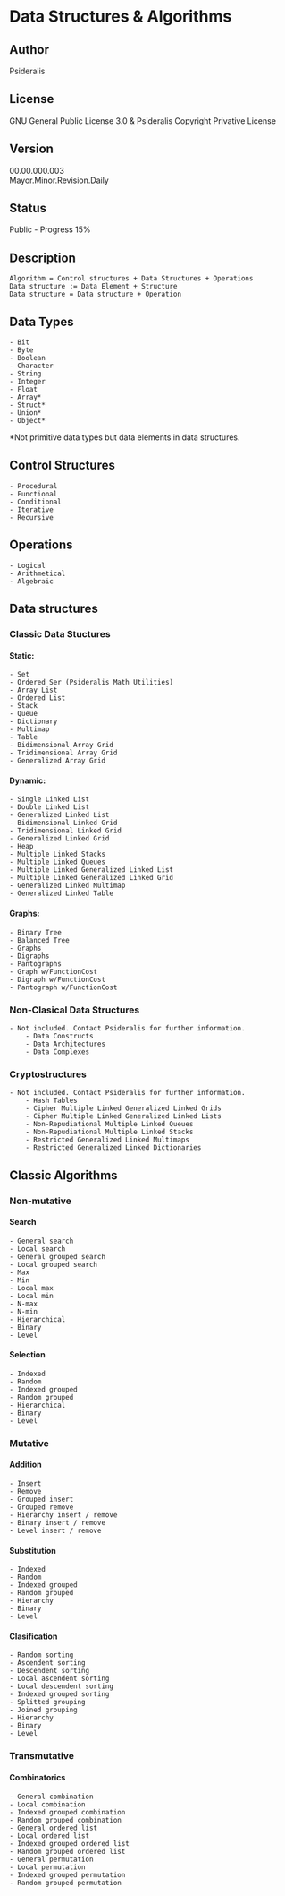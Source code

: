 # Data Structures & Algorithms
## Author
Psideralis
## License
GNU General Public License 3.0 & Psideralis Copyright Privative License
## Version
00.00.000.003 </br>
Mayor.Minor.Revision.Daily
## Status
Public - Progress 15%
## Description
	Algorithm = Control structures + Data Structures + Operations
	Data structure := Data Element + Structure
	Data structure = Data structure + Operation 

## Data Types
	- Bit
	- Byte
	- Boolean
	- Character
	- String
	- Integer
	- Float
	- Array*
	- Struct*
	- Union*
	- Object*
*Not primitive data types but data elements in data structures.

## Control Structures
	- Procedural 
	- Functional
	- Conditional
	- Iterative 
	- Recursive

## Operations
	- Logical
	- Arithmetical
	- Algebraic

## Data structures
### Classic Data Stuctures
#### Static:
	- Set
	- Ordered Ser (Psideralis Math Utilities)
	- Array List
	- Ordered List
	- Stack
	- Queue
	- Dictionary
	- Multimap
	- Table
	- Bidimensional Array Grid
	- Tridimensional Array Grid
	- Generalized Array Grid
#### Dynamic:
	- Single Linked List
	- Double Linked List
	- Generalized Linked List
	- Bidimensional Linked Grid
	- Tridimensional Linked Grid
	- Generalized Linked Grid
	- Heap
	- Multiple Linked Stacks
	- Multiple Linked Queues
	- Multiple Linked Generalized Linked List
	- Multiple Linked Generalized Linked Grid
	- Generalized Linked Multimap
	- Generalized Linked Table
#### Graphs:
	- Binary Tree
	- Balanced Tree
	- Graphs
	- Digraphs
	- Pantographs
	- Graph w/FunctionCost
	- Digraph w/FunctionCost
	- Pantograph w/FunctionCost
### Non-Clasical Data Structures
	- Not included. Contact Psideralis for further information.
		- Data Constructs
		- Data Architectures
		- Data Complexes
### Cryptostructures
	- Not included. Contact Psideralis for further information.
		- Hash Tables
		- Cipher Multiple Linked Generalized Linked Grids
		- Cipher Multiple Linked Generalized Linked Lists
		- Non-Repudiational Multiple Linked Queues
		- Non-Repudiational Multiple Linked Stacks
		- Restricted Generalized Linked Multimaps
		- Restricted Generalized Linked Dictionaries

## Classic Algorithms
### Non-mutative
#### Search
	- General search
	- Local search
	- General grouped search
	- Local grouped search
	- Max
	- Min
	- Local max
	- Local min
	- N-max
	- N-min
	- Hierarchical
	- Binary
	- Level
#### Selection
	- Indexed
	- Random
	- Indexed grouped
	- Random grouped
	- Hierarchical
	- Binary
	- Level

### Mutative
#### Addition
	- Insert
	- Remove
	- Grouped insert
	- Grouped remove
	- Hierarchy insert / remove
	- Binary insert / remove
	- Level insert / remove
#### Substitution
	- Indexed
	- Random
	- Indexed grouped
	- Random grouped
	- Hierarchy
	- Binary
	- Level
#### Clasification
	- Random sorting
	- Ascendent sorting
	- Descendent sorting
	- Local ascendent sorting
	- Local descendent sorting
	- Indexed grouped sorting
	- Splitted grouping
	- Joined grouping
	- Hierarchy
	- Binary
	- Level

### Transmutative
#### Combinatorics
	- General combination
	- Local combination
	- Indexed grouped combination
	- Random grouped combination
	- General ordered list
	- Local ordered list
	- Indexed grouped ordered list
	- Random grouped ordered list
	- General permutation
	- Local permutation
	- Indexed grouped permutation
	- Random grouped permutation